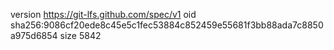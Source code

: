 version https://git-lfs.github.com/spec/v1
oid sha256:9086cf20ede8c45e5c1fec53884c852459e55681f3bb88ada7c8850a975d6854
size 5842
